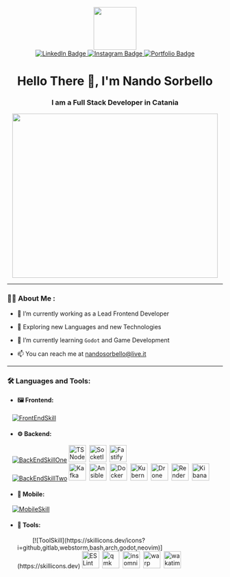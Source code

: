 
<div id="header" align="center">
    <img src="https://media.giphy.com/media/v1.Y2lkPTc5MGI3NjExdGRpbHZ5M3I5aTkxdmU2enpweW14cWFxcnFpY3lnejE2cmF6a2VrNCZlcD12MV9pbnRlcm5hbF9naWZfYnlfaWQmY3Q9cw/gjrYDwbjnK8x36xZIO/giphy.gif" width="100"/>
    <div id="badges">
      <a href="https://www.linkedin.com/in/sorbellonando/">
        <img src="https://img.shields.io/badge/LinkedIn-0A66C2?style=for-the-badge&logo=linkedin&logoColor=white" alt="LinkedIn Badge"/>
      </a>
      <a href="https://www.instagram.com/sorbrex.ns/">
        <img src="https://img.shields.io/badge/Instagram-E4405F?style=for-the-badge&logo=instagram&logoColor=white" alt="Instagram Badge"/>
      </a>
      <a href="https://nandosorbello.altervista.org/">
        <img src="https://img.shields.io/badge/Portfolio-0A66C2?style=for-the-badge&logo=react&logoColor=white" alt="Portfolio Badge"/>
      </a>
    </div>
</div>

<h1 align="center">Hello There 👋, I'm Nando Sorbello</h1>  
<h3 align="center">I am a Full Stack Developer in Catania</h3>  
<div align="center">
  <img src="https://media.giphy.com/media/v1.Y2lkPTc5MGI3NjExbTllamZkOWsyMnY5N3h3bzBsYjd1cXlocDJ6NjU3eXIzaDEwMmFuaSZlcD12MV9pbnRlcm5hbF9naWZfYnlfaWQmY3Q9cw/3kPDmoWdBpQPNhCnUG/giphy.gif" width="480" height="384"/>
</div>

---

### 🧑‍💻 About Me :

  
- 🔭  I’m currently working as a Lead Frontend Developer

- 👀  Exploring new Languages and new Technologies

- 🌱  I’m currently learning `Godot` and Game Development 
 
- 📫  You can reach me at [nandosorbello@live.it](mailto:nandosorbello@live.it)

---

<h3 align="left">🛠️ Languages and Tools:</h3>
<div>

- <h4 align="left">🖼️ Frontend:</h4>
&nbsp;&nbsp;&nbsp;[![FrontEndSkill](https://skillicons.dev/icons?i=ts,css,html,react,redux,svelte,tailwind,sass,materialui,rollupjs,vite,firebase,figma)](https://skillicons.dev)
    
- <h4 align="left">⚙️ Backend:</h4>
&nbsp;&nbsp;&nbsp;[![BackEndSkillOne](https://skillicons.dev/icons?i=bun,nodejs,express,prisma,mongodb,mysql)](https://skillicons.dev)
    <img src="https://cdn.simpleicons.org/tsnode/3178C6" title="TSNode" alt="TSNode" width="40" height="40"/>&nbsp;
    <img src="https://cdn.simpleicons.org/socketdotio/000/fff" title="SocketIO" alt="SocketIO" width="40" height="40"/>&nbsp;
    <img src="https://cdn.simpleicons.org/fastify/000/fff" title="Fastify" alt="Fastify" width="40" height="40"/>&nbsp;
    <br>
&nbsp;&nbsp;&nbsp;[![BackEndSkillTwo](https://skillicons.dev/icons?i=ansible,docker,gcp)](https://skillicons.dev)
    <img src="https://cdn.simpleicons.org/apachekafka/000/fff" title="Kafka" alt="Kafka" width="40" height="40"/>&nbsp;
    <img src="https://cdn.simpleicons.org/ansible/EE0000" title="Ansible" alt="Ansible" width="40" height="40"/>&nbsp;
    <img src="https://cdn.simpleicons.org/docker/2496ED" title="Docker" alt="Docker" width="40" height="40"/>&nbsp;
    <img src="https://cdn.simpleicons.org/kubernetes/326CE5" title="Kubernetes" alt="Kubernetes" width="40" height="40"/>&nbsp;
    <img src="https://cdn.simpleicons.org/drone/000/fff" title="Drone" alt="Drone" width="40" height="40"/>&nbsp;
    <img src="https://cdn.simpleicons.org/render/46E3B7" title="Render" alt="Render" width="40" height="40"/>&nbsp;
    <img src="https://cdn.simpleicons.org/kibana/005571" title="Kibana" alt="Kibana" width="40" height="40"/>&nbsp;


- <h4 align="left">📱 Mobile:</h4>
&nbsp;&nbsp;&nbsp;[![MobileSkill](https://skillicons.dev/icons?i=swift,androidstudio)](https://skillicons.dev)

- <h4 align="left">	🔧 Tools:</h4>
    &nbsp;&nbsp;&nbsp;&nbsp;&nbsp;&nbsp;&nbsp;&nbsp;
    [![ToolSkill](https://skillicons.dev/icons?i=github,gitlab,webstorm,bash,arch,godot,neovim)](https://skillicons.dev)
    <img src="https://cdn.jsdelivr.net/gh/devicons/devicon/icons/eslint/eslint-original.svg" title="ESLint" alt="ESLint " width="40" height="40"/>&nbsp;
    <img src="https://cdn.simpleicons.org/qmk/333333" title="qmk" alt="qmk" width="40" height="40"/>&nbsp;
    <img src="https://cdn.simpleicons.org/insomnia/4000BF" title="insomnia" alt="insomnia" width="40" height="40"/>&nbsp;
    <img src="https://cdn.simpleicons.org/warp/01A4FF" title="warp" alt="warp" width="40" height="40"/>&nbsp;
    <img src="https://cdn.simpleicons.org/wakatime/000/fff" title="wakatime" alt="wakatime" width="40" height="40"/>&nbsp;
</div>
